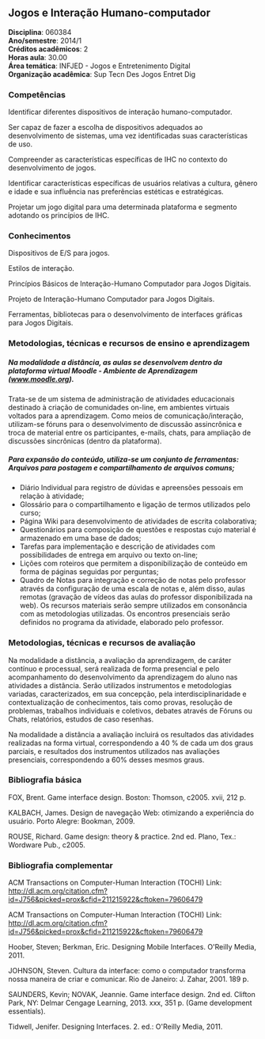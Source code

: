 ## Jogos e Interação Humano-computador

**Disciplina**:   060384  
**Ano/semestre**:  2014/1  
**Créditos acadêmicos**: 2  
**Horas aula**: 30.00  
**Área temática**:  INFJED - Jogos e Entretenimento Digital  
**Organização acadêmica**: Sup Tecn Des Jogos Entret Dig  

### Competências

Identificar diferentes dispositivos de interação humano-computador.

Ser capaz de fazer a escolha de dispositivos adequados ao desenvolvimento de sistemas, uma vez identificadas suas características de uso.

Compreender as características específicas de IHC no contexto do desenvolvimento de jogos.

Identificar características específicas de usuários relativas a cultura, gênero e idade e sua influência nas preferências estéticas e estratégicas.

Projetar um jogo digital para uma determinada plataforma e segmento adotando os princípios de IHC.


### Conhecimentos

Dispositivos de E/S para jogos.

Estilos de interação.

Princípios Básicos de Interação-Humano Computador para Jogos Digitais.

Projeto de Interação-Humano Computador para Jogos Digitais.

Ferramentas, bibliotecas para o desenvolvimento de interfaces gráficas para Jogos Digitais.


### Metodologias, técnicas e recursos de ensino e aprendizagem

##### Na modalidade a distância, as aulas se desenvolvem dentro da plataforma virtual Moodle - Ambiente de Aprendizagem (www.moodle.org). 

Trata-se de um sistema de administração de atividades educacionais destinado à criação de comunidades on-line, em ambientes virtuais voltados para a aprendizagem. Como meios de comunicação/interação, utilizam-se fóruns para o desenvolvimento de discussão assincrônica e troca de material entre os participantes, e-mails, chats, para ampliação de discussões sincrônicas (dentro da plataforma). 

##### Para expansão do conteúdo, utiliza-se um conjunto de ferramentas: Arquivos para postagem e compartilhamento de arquivos comuns;

 * Diário Individual para registro de dúvidas e apreensões pessoais em relação à atividade; 
 * Glossário para o compartilhamento e ligação de termos utilizados pelo curso; 
 * Página Wiki para desenvolvimento de atividades de escrita colaborativa; 
 * Questionários para composição de questões e respostas cujo material é armazenado em uma base de dados; 
 * Tarefas para implementação e descrição de atividades com possibilidades de entrega em arquivo ou texto on-line; 
 * Lições com roteiros que permitem a disponibilização de conteúdo em forma de páginas seguidas por perguntas; 
 * Quadro de Notas para integração e correção de notas pelo professor através da configuração de uma escala de notas e, além disso, aulas remotas (gravação de vídeos das aulas do professor disponibilizada na web). Os recursos materiais serão sempre utilizados em consonância com as metodologias utilizadas. Os encontros presenciais serão definidos no programa da atividade, elaborado pelo professor.


### Metodologias, técnicas e recursos de avaliação
Na modalidade a distância, a avaliação da aprendizagem, de caráter contínuo e processual, será realizada de forma presencial e pelo acompanhamento do desenvolvimento da aprendizagem do aluno nas atividades a distância. Serão utilizados instrumentos e metodologias variadas, caracterizados, em sua concepção, pela interdisciplinaridade e contextualização de conhecimentos, tais como provas, resolução de problemas, trabalhos individuais e coletivos, debates através de Fóruns ou Chats, relatórios, estudos de caso resenhas.

Na modalidade a distância a avaliação incluirá os resultados das atividades realizadas na forma virtual, correspondendo a 40 % de cada um dos graus parciais, e resultados dos instrumentos utilizados nas avaliações presenciais, correspondendo a 60% desses mesmos graus.


### Bibliografia básica

FOX, Brent. Game interface design. Boston: Thomson, c2005. xvii, 212 p.

KALBACH, James. Design de navegação Web: otimizando a experiência do usuário. Porto Alegre: Bookman, 2009.

ROUSE, Richard. Game design: theory & practice. 2nd ed. Plano, Tex.: Wordware Pub., c2005.


### Bibliografia complementar

ACM Transactions on Computer-Human Interaction (TOCHI) Link: http://dl.acm.org/citation.cfm?id=J756&picked=prox&cfid=211215922&cftoken=79606479

ACM Transactions on Computer-Human Interaction (TOCHI) Link: http://dl.acm.org/citation.cfm?id=J756&picked=prox&cfid=211215922&cftoken=79606479

Hoober, Steven; Berkman, Eric. Designing Mobile Interfaces. O'Reilly Media, 2011.

JOHNSON, Steven. Cultura da interface: como o computador transforma nossa maneira de criar e comunicar. Rio de Janeiro: J. Zahar, 2001. 189 p.

SAUNDERS, Kevin; NOVAK, Jeannie. Game interface design. 2nd ed. Clifton Park, NY: Delmar Cengage Learning,  2013. xxx, 351 p. (Game development essentials).

Tidwell, Jenifer. Designing Interfaces. 2. ed.: O'Reilly Media, 2011.